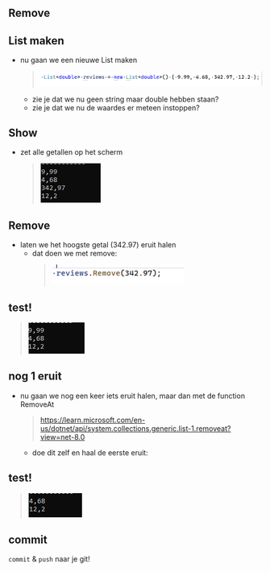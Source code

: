 ## Remove

## List maken

- nu gaan we een nieuwe List maken
    > ![](img/reviewslist.PNG)
    - zie je dat we nu geen string maar double hebben staan?
    - zie je dat we nu de waardes er meteen instoppen?

## Show

- zet alle getallen op het scherm
    > ![](img/getallen.PNG)

## Remove

- laten we het hoogste getal (342.97) eruit halen
    - dat doen we met remove:
        > ![](img/remove.PNG)
    
## test!

> ![](img/getallen2.PNG)
    

## nog 1 eruit

- nu gaan we nog een keer iets eruit halen, maar dan met de function RemoveAt
    > https://learn.microsoft.com/en-us/dotnet/api/system.collections.generic.list-1.removeat?view=net-8.0

    - doe dit zelf en haal de eerste eruit:
    
## test!

> ![](img/removeat.PNG)
    

## commit

`commit` & `push` naar je git! 